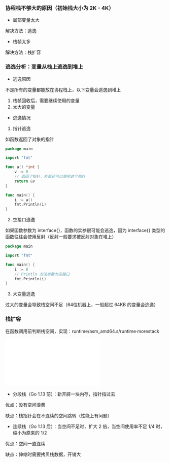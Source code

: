### 协程栈不够大的原因（初始栈大小为 2K - 4K）

* 局部变量太大

解决方法：逃逸


* 栈帧太多

解决方法：栈扩容


### 逃逸分析：变量从栈上逃逸到堆上

* 逃逸原因

不是所有的变量都能放在协程栈上，以下变量会逃逸到堆上

1. 栈帧回收后，需要继续使用的变量
2. 太大的变量


* 逃逸情况

1. 指针逃逸

如函数返回了对象的指针

```go
package main

import "fmt"

func a() *int {
	v := 0
	// 返回了指针，外面还可以使用这个指针
	return &v
}

func main() {
	i := a()
	fmt.Println(i)
}
```


2. 空接口逃逸

如果函数参数为 interface{}，函数的实参很可能会逃逸，因为 interface{} 类型的函数往往会使用反射（反射一般要求被反射对象在堆上）

```go
package main

import "fmt"

func main() {
	i := 0
	// Println 方法参数为空接口
	fmt.Println(i)
}
```


3. 大变量逃逸

过大的变量会导致栈空间不足（64位机器上，一般超过 64KB 的变量会逃逸）


### 栈扩容

在函数调用前判断栈空间，实现：runtime/asm_amd64.s/runtime·morestack

![morestack 实现](../005_goroutine/005_抢占式调度.md)

* 分段栈（Go 1.13 前）：新开辟一块内存，指针指过去

优点：没有空间浪费

缺点：栈指针会在不连续的空间跳转（性能上有问题）


* 连续栈（Go 1.13 后）：当空间不足时，扩大 2 倍，当空间使用率不足 1/4 时，缩小为原来的 1/2

优点：空间一直连续

缺点：伸缩时需要拷贝栈数据，开销大
